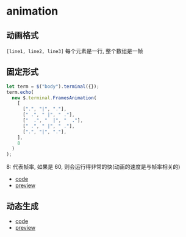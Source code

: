 # animation

## 动画格式

`[line1, line2, line3]` 每个元素是一行, 整个数组是一帧

## 固定形式

```js
let term = $("body").terminal({});
term.echo(
  new $.terminal.FramesAnimation(
    [
      [".", "|", "."],
      [" .", " |", " ."],
      ["  .", "  |", "  ."],
      [" .", " |", " ."],
      [".", "|", "."],
    ],
    8
  )
);
```

8: 代表帧率, 如果是 60, 则会运行得非常的快(动画的速度是与帧率相关的)

- <a class="GitHub Repos" href="../example/animation/static-anim/js/main.js">code</a>
- <a class="GitHub Pages" href="../example/animation/static-anim/index.html">preview</a>

## 动态生成

- <a class="GitHub Repos" href="../example/animation/dynamic-anim/js/main.js">code</a>
- <a class="GitHub Pages" href="../example/animation/dynamic-anim/index.html">preview</a>
